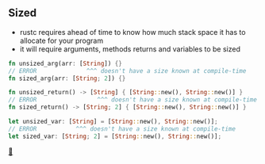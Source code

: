 ## Sized

* rustc requires ahead of time to know how much stack space it has to allocate for your program
* it will require arguments, methods returns and variables to be sized

```rust
fn unsized_arg(arr: [String]) {}
// ERROR              ^^^ doesn't have a size known at compile-time
fn sized_arg(arr: [String; 2]) {}

fn unsized_return() -> [String] { [String::new(), String::new()] }
// ERROR                 ^^^ doesn't have a size known at compile-time
fn sized_return() -> [String; 2] { [String::new(), String::new()] }

let unsized_var: [String] = [String::new(), String::new()];
// ERROR           ^^^ doesn't have a size known at compile-time
let sized_var: [String; 2] = [String::new(), String::new()];
```

[📒](https://doc.rust-lang.org/1.17.0/book/unsized-types.html)